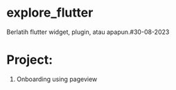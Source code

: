 # explore_flutter
Berlatih flutter widget, plugin, atau apapun.#30-08-2023

# Project:
1. Onboarding using pageview 
